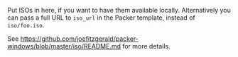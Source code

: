 Put ISOs in here, if you want to have them available locally. Alternatively you can pass a full URL to `iso_url` in the Packer template, instead of `iso/foo.iso`.

See https://github.com/joefitzgerald/packer-windows/blob/master/iso/README.md for more details.

